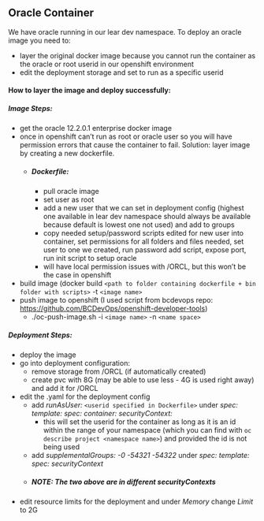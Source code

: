 ## Oracle Container

We have oracle running in our lear dev namespace. To deploy an oracle image you need to:
 - layer the original docker image because you cannot run the container as the oracle or root userid in our openshift environment
 - edit the deployment storage and set to run as a specific userid

#### How to layer the image and deploy successfully:
##### Image Steps: 
- get the oracle 12.2.0.1 enterprise docker image
- once in openshift can’t run as root or oracle user so you will have permission errors that cause the container to fail. Solution: layer image by creating a new dockerfile.
    - ##### Dockerfile:
	    - pull oracle image
	    - set user as root
	    - add a new user that we can set in deployment config (highest one available in lear dev namespace should always be available because default is lowest one not used) and add to groups
	    - copy needed setup/password scripts edited for new user into container, set permissions for all folders and files needed, set user to one we created, run password add script, expose port, run init script to setup oracle
	    - will have local permission issues with /ORCL, but this won’t be the case in openshift
- build image (docker build `<path to folder containing dockerfile + bin folder with scripts>` -t `<image name>`
- push image to openshift (I used script from bcdevops repo: https://github.com/BCDevOps/openshift-developer-tools) 
	- ./oc-push-image.sh -i `<image name>` -n `<name space>`

##### Deployment Steps:
- deploy the image 
- go into deployment configuration:
	- remove storage from /ORCL (if automatically created)
	- create pvc with 8G (may be able to use less - 4G is used right away) and add it for /ORCL
- edit the .yaml for the deployment config
    - add *runAsUser:* `<userid specified in Dockerfile>` under *spec: template: spec: container: securityContext:*
	    - this will set the userid for the container as long as it is an id within the range of your namespace (which you can find with `oc describe project <namespace name>`) and provided the id is not being used
	- add *supplementalGroups: -0 -54321 -54322* under *spec: template: spec: securityContext*
	- ##### NOTE: The two above are in *different* securityContexts
- edit resource limits for the deployment and under *Memory* change *Limit* to 2G
		
